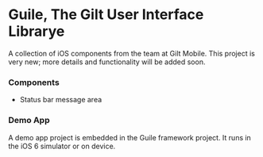 Guile, The Gilt User Interface Librarye
=======================================

A collection of iOS components from the team at Gilt Mobile. This project is very new; more details and functionality will be added soon.

### Components

- Status bar message area

### Demo App

A demo app project is embedded in the Guile framework project. It runs in the iOS 6 simulator or on device.